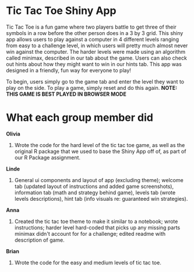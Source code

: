 # Tic Tac Toe Shiny App

Tic Tac Toe is a fun game where two players battle to get three of their symbols in a row before the other person does in a 3 by 3 grid. This shiny app allows users to play against a computer in 4 different levels ranging from easy to a challenge level, in which users will pretty much almost never win against the computer. The harder levels were made using an algorithm called minimax, described in our tab about the game. Users can also check out hints about how they might want to win in our hints tab. This app was designed in a friendly, fun way for everyone to play!

To begin, users simply go to the game tab and enter the level they want to play on the side. To play a game, simply reset and do this again. **NOTE: THIS GAME IS BEST PLAYED IN BROWSER MODE**

# What each group member did

**Olivia** 
1. Wrote the code for the hard level of the tic tac toe game, as well as the original R package that we used to base the Shiny App off of, as part of our R Package assignment.  

**Linde**
1. General ui components and layout of app (excluding theme); welcome tab (updated layout of instructions and added game screenshots), information tab (math and strategy behind game), levels tab (wrote levels descriptions), hint tab (info visuals re: guaranteed win strategies). 

**Anna**
1. Created the tic tac toe theme to make it similar to a notebook; wrote instructions; harder level hard-coded that picks up any missing parts minimax didn't account for for a challenge; edited readme with description of game. 

**Brian**
1. Wrote the code for the easy and medium levels of tic tac toe. 
